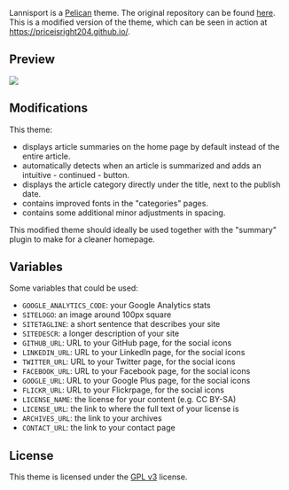 Lannisport is a [Pelican][1] theme. The original repository can be found [here][4]. This is a modified version of the theme, which can be seen in action at https://priceisright204.github.io/.

## Preview
![][2]

## Modifications
This theme:

 * displays article summaries on the home page by default instead of the entire article.
 * automatically detects when an article is summarized and adds an intuitive - continued - button.
 * displays the article category directly under the title, next to the publish date.
 * contains improved fonts in the "categories" pages.
 * contains some additional minor adjustments in spacing.
 
This modified theme should ideally be used together with the "summary" plugin to make for a cleaner homepage.


## Variables

Some variables that could be used:

 *  `GOOGLE_ANALYTICS_CODE`: your Google Analytics stats
 *  `SITELOGO`: an image around 100px square
 *  `SITETAGLINE`: a short sentence that describes your site
 *  `SITEDESCR`: a longer description of your site
 *  `GITHUB_URL`: URL to your GitHub page, for the social icons
 *  `LINKEDIN_URL`: URL to your LinkedIn page, for the social icons
 *  `TWITTER_URL`: URL to your Twitter page, for the social icons
 *  `FACEBOOK_URL`: URL to your Facebook page, for the social icons
 *  `GOOGLE_URL`: URL to your Google Plus page, for the social icons
 *  `FLICKR_URL`: URL to your Flickrpage, for the social icons
 *  `LICENSE_NAME`: the license for your content (e.g. CC BY-SA)
 *  `LICENSE_URL`: the link to where the full text of your license is
 *  `ARCHIVES_URL`: the link to your archives
 *  `CONTACT_URL`: the link to your contact page

## License

This theme is licensed under the [GPL v3][3] license.

  [1]: https://github.com/getpelican/pelican/ "Pelican"
  [2]: https://priceisright204.github.io/images/siteimage.png
  [3]: https://raw.github.com/siovene/lannisport/master/LICENSE
  [4]: https://github.com/siovene/lannisport
